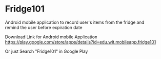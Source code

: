 # Fridge101
Android mobile application to record user's items from the fridge and remind the user before expiration date 


Download Link for Android mobile Application
https://play.google.com/store/apps/details?id=edu.wit.mobileapp.fridge101

Or just Search "Fridge101" in Google Play
